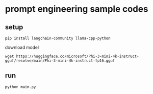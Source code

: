 # prompt engineering sample codes

## setup

```shell
pip install langchain-community llama-cpp-python
```

download model

```shell
wget https://huggingface.co/microsoft/Phi-3-mini-4k-instruct-gguf/resolve/main/Phi-3-mini-4k-instruct-fp16.gguf
```

## run

```shell
python main.py
```
